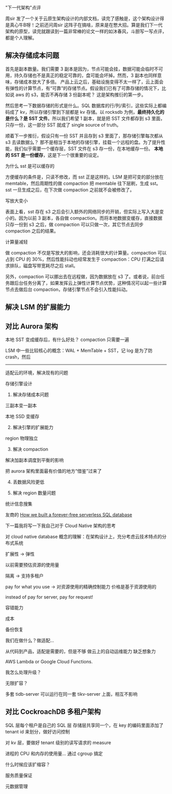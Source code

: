 "下一代架构"点评

周sir 发了一个关于云原生架构设计的内部文档，读完了感触是，这个架构设计得是真心牛B呀！之前还问周sir 这阵子在搞啥，原来是在憋大招。算是我们下一代架构的原型，读完就跟读到一篇非常棒的论文一样的如沐春风，斗胆写一写点评，都是个人理解。

## 解决存储成本问题

首先是副本数量。我们需要 3 副本是因为，节点可能会挂，数据可能会临时不可用，持久存储也不是真正的稳定可靠的，盘可能会坏掉。然而，3 副本也同样意味，存储成本放大了多倍。
产品上云之后，基础设施变得不太一样了，云上面会有弹性的计算节点，有“可靠”的存储节点。假设我们已有了可靠存储的情况下，比如说 aws 的 s3，能否不再存储 3 份副本呢？ 这是架构推衍的第一步。


然后思考一下数据存储的形式是什么。SQL 数据库的行/列/索引，这些实际上都编码成了 kv，所以存储引擎到下层都是 kv 存储。以 rocksdb 为例，**最终持久化的是什么？是 SST 文件**。所以我们希望 1 副本，就是把 SST 文件都存到 s3 里面，只存一份，这一部分 SST 就成了 single source of truth。

顺着下一步推衍，假设只有一份 SST 并且存到 s3 里面了，那存储引擎每次都从 s3 去读数据么？ 那不是相当于本地的存储引擎，挂载一个远程的盘。为了提升性能，我们似乎需要一个缓存层，SST 文件在 s3 存一份，在本地缓存一份。 **本地的 SST 是一份缓存**，这是下一个很重要的设定。


为什么 sst 是可以缓存的

方便缓存的条件是，只读不修改，而 sst 正是这样的。LSM 是把可变的部分放在 memtable，然后周期性的做 compaction 把 memtable 往下层刷，生成 sst。sst 一旦生成之后，在下次做 compaction 之前就不会被修改了。

写放大变小

表面上看，sst 存在 s3 之后会引入额外的网络同步的开销，但实际上写入大是变小的。因为以前 3 副本，各自做 compaction。而将本地数据变缓存，直接数据只存一份到 s3 之后，做 compaction 可以只做一次，其它节点去同步 compaction 之后的结果。

计算量减轻

做 compaction 不仅是写放大的影响，还会消耗很大的计算量。compaction 可以占到 CPU 的 30%，然后性能抖动也经常发生于 compaction：CPU 打满之后请求排队，磁盘写带宽耗尽之后 stall。

另外，compaction 可以挪出去在远程做，因为数据放在 s3 了。或者说，前台任务跟后台任务分离了，如果发挥云上弹性计算节点优势，这种情况可以起一些计算节点去做后台 compaction，存储引擎节点不会引入性能抖动。

## 解决 LSM 的扩展能力




## 对比 Aurora 架构

本地 SST 变成缓存后，有什么好处？
compaction 只需要一遍








LSM 中一些比较核心的概念：WAL + MemTable + SST，记 log 是为了防 crash，然后



----------


适配云的环境，解决现有的问题

存储引擎设计

1. 解决存储成本问题

三副本变一副本

本地 SSD 变缓存

2. 解决引擎的扩展能力

region 物理独立

3. 解决 compaction 

解决加副本调度到平衡的影响

把 aurora 架构里面最有价值的地方“借鉴”过来了

4. 丢数据风险更低

5. 解决 region 数量问题


统计信息搜集


友商的
[How we built a forever-free serverless SQL database](https://www.cockroachlabs.com/blog/how-we-built-cockroachdb-serverless/)

下一篇我将写一下我自己对于 Cloud Native 架构的思考


对 cloud native database 概念的理解：在架构设计上，充分考虑云技术特点的分布式系统



扩展性 -> 弹性

以前需要预估资源的使用量


隔离 -> 支持多租户

pay for what you use ->  对资源使用的精确控制能力
价格是基于资源使用的

instead of pay for server, pay for request!

容错能力

成本


备份恢复


我们在做什么？做适配...

从代码到产品，适配是需要的，但是不够
做云上的自动运维能力
缺乏想象力


AWS Lambda or Google Cloud Functions.

我怎么处理升级？

无限扩容？

多套 tidb-server 可以运行在同一套 tikv-server 上面，相互不影响


## 对比 CockroachDB 多租户架构

SQL 层每个租户是自己的 SQL 层
存储层共享同一个，在 key 的编码里面添加了 tenant id 来划分，做好访问控制

对 kv 层，要做好 tenant 级别的读写请求的 measure

进程的 CPU 和内存的使用量... 通过 cgroup 搞定

什么时候应该扩缩容？

服务质量保证

元数据管理
